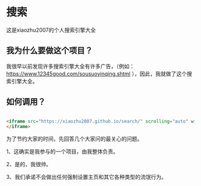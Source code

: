 # 搜索

这是xiaozhu2007的个人搜索引擎大全

## 我为什么要做这个项目？

我很早以前发现许多搜索引擎大全有许多广告，（例如：https://www.12345good.com/sousuoyinqing.shtml ），因此，我就做了这个搜索引擎大全。

## 如何调用？

```html

<iframe src="https://xiaozhu2007.github.io/search/" scrolling="auto" width="200" height="400" sandbox="allow-forms"><p>Your browser does not support iframes.你的浏览器不支持iframes元素</p>
</iframe>

```
为了节约大家的时间，先回答几个大家问的最关心的问题。

1、这确实是我参与的一个项目，由我整体负责。

2、是的，我很帅。

3、我们承诺不会做出任何强制设置主页和其它各种类型的流氓行为。



